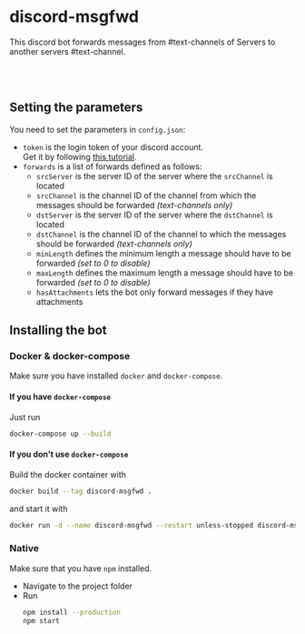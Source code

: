 # discord-msgfwd

This discord bot forwards messages from #text-channels of Servers to another servers #text-channel.

&nbsp;  
&nbsp;

## Setting the parameters

You need to set the parameters in `config.json`:

- `token` is the login token of your discord account.  
   Get it by following [this tutorial](https://github.com/Tyrrrz/DiscordChatExporter/wiki/Obtaining-Token-and-Channel-IDs#how-to-get-a-user-token "How to get the discord user token").
- `forwards` is a list of forwards defined as follows:
  - `srcServer` is the server ID of the server where the `srcChannel` is located
  - `srcChannel` is the channel ID of the channel from which the messages should be forwarded _(text-channels only)_
  - `dstServer` is the server ID of the server where the `dstChannel` is located
  - `dstChannel` is the channel ID of the channel to which the messages should be forwarded _(text-channels only)_
  - `minLength` defines the minimum length a message should have to be forwarded _(set to 0 to disable)_
  - `maxLength` defines the maximum length a message should have to be forwarded _(set to 0 to disable)_
  - `hasAttachments` lets the bot only forward messages if they have attachments

## Installing the bot

### Docker & docker-compose

Make sure you have installed `docker` and `docker-compose`.

#### If you have `docker-compose`

Just run

```sh
docker-compose up --build
```

#### If you don't use `docker-compose`

Build the docker container with

```sh
docker build --tag discord-msgfwd .
```

and start it with

```sh
docker run -d --name discord-msgfwd --restart unless-stopped discord-msgfwd
```

### Native

Make sure that you have `npm` installed.

- Navigate to the project folder
- Run
  ```sh
  npm install --production
  npm start
  ```
